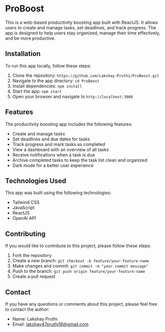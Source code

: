 # ProBoost
This is a web-based productivity boosting app built with ReactJS. It allows users to create and manage tasks, set deadlines, and track progress. The app is designed to help users stay organized, manage their time effectively, and be more productive.

## Installation

To run this app locally, follow these steps:

1. Clone the repository: `https://github.com/Lakshay-Pruthi/ProBoost.git`
2. Navigate to the app directory: `cd ProBoost`
3. Install dependencies: `npm install`
4. Start the app: `npm start`
5. Open your browser and navigate to `http://localhost:3000`

## Features

The productivity boosting app includes the following features:

- Create and manage tasks
- Set deadlines and due dates for tasks
- Track progress and mark tasks as completed
- View a dashboard with an overview of all tasks
- Receive notifications when a task is due
- Archive completed tasks to keep the task list clean and organized
- Dark mode for a better user experience

## Technologies Used

This app was built using the following technologies:

- Tailwind CSS
- JavaScript
- ReactJS
- OpenAi API

## Contributing

If you would like to contribute to this project, please follow these steps:

1. Fork the repository
2. Create a new branch: `git checkout -b feature/your-feature-name`
3. Make changes and commit: `git commit -m "your commit message"`
4. Push to the branch: `git push origin feature/your-feature-name`
5. Create a pull request


## Contact

If you have any questions or comments about this project, please feel free to contact the author:

- Name: Lakshay Pruthi
- Email: lakshay47pruthi16@gmail.com

